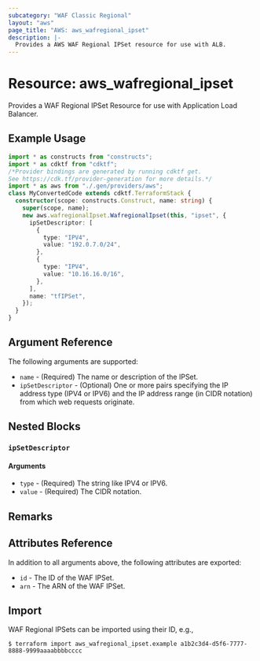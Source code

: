 ```yaml
---
subcategory: "WAF Classic Regional"
layout: "aws"
page_title: "AWS: aws_wafregional_ipset"
description: |-
  Provides a AWS WAF Regional IPSet resource for use with ALB.
---
```


# Resource: aws_wafregional_ipset

Provides a WAF Regional IPSet Resource for use with Application Load Balancer.

## Example Usage

```typescript
import * as constructs from "constructs";
import * as cdktf from "cdktf";
/*Provider bindings are generated by running cdktf get.
See https://cdk.tf/provider-generation for more details.*/
import * as aws from "./.gen/providers/aws";
class MyConvertedCode extends cdktf.TerraformStack {
  constructor(scope: constructs.Construct, name: string) {
    super(scope, name);
    new aws.wafregionalIpset.WafregionalIpset(this, "ipset", {
      ipSetDescriptor: [
        {
          type: "IPV4",
          value: "192.0.7.0/24",
        },
        {
          type: "IPV4",
          value: "10.16.16.0/16",
        },
      ],
      name: "tfIPSet",
    });
  }
}

```

## Argument Reference

The following arguments are supported:

* `name` - (Required) The name or description of the IPSet.
* `ipSetDescriptor` - (Optional) One or more pairs specifying the IP address type (IPV4 or IPV6) and the IP address range (in CIDR notation) from which web requests originate.

## Nested Blocks

### `ipSetDescriptor`

#### Arguments

* `type` - (Required) The string like IPV4 or IPV6.
* `value` - (Required) The CIDR notation.

## Remarks

## Attributes Reference

In addition to all arguments above, the following attributes are exported:

* `id` - The ID of the WAF IPSet.
* `arn` - The ARN of the WAF IPSet.

## Import

WAF Regional IPSets can be imported using their ID, e.g.,

```
$ terraform import aws_wafregional_ipset.example a1b2c3d4-d5f6-7777-8888-9999aaaabbbbcccc
```

<!-- cache-key: cdktf-0.17.0-pre.15 input-bcb07783a03d2da0de51b186fb67f92fbf9acd37333369e6ea0ddb3f1f40ae95 -->